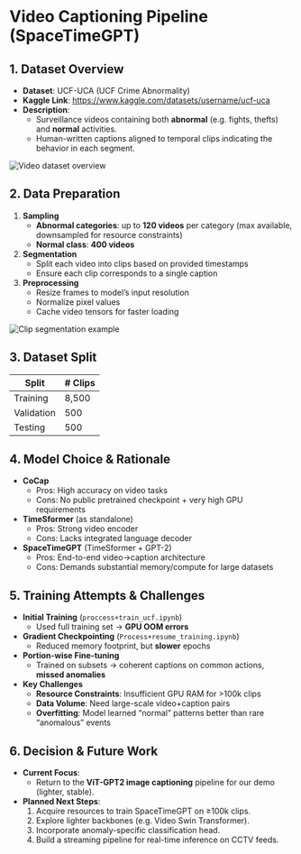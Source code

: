 # Video Captioning Pipeline (SpaceTimeGPT)

## 1. Dataset Overview
- **Dataset**: UCF-UCA (UCF Crime Abnormality)  
- **Kaggle Link**: https://www.kaggle.com/datasets/username/ucf-uca  
- **Description**:  
  - Surveillance videos containing both **abnormal** (e.g. fights, thefts) and **normal** activities.  
  - Human-written captions aligned to temporal clips indicating the behavior in each segment.

![Video dataset overview](docs/ucf_uca_video_overview.png)

## 2. Data Preparation
1. **Sampling**  
   - **Abnormal categories**: up to **120 videos** per category (max available, downsampled for resource constraints)  
   - **Normal class**: **400 videos**  
2. **Segmentation**  
   - Split each video into clips based on provided timestamps  
   - Ensure each clip corresponds to a single caption  
3. **Preprocessing**  
   - Resize frames to model’s input resolution  
   - Normalize pixel values  
   - Cache video tensors for faster loading

![Clip segmentation example](docs/ucf_uca_clip_segmentation.png)

## 3. Dataset Split
| Split       | # Clips |
| ----------- | ------- |
| Training    | 8,500   |
| Validation  | 500     |
| Testing     | 500     |

## 4. Model Choice & Rationale
- **CoCap**  
  - Pros: High accuracy on video tasks  
  - Cons: No public pretrained checkpoint + very high GPU requirements  
- **TimeSformer** (as standalone)  
  - Pros: Strong video encoder  
  - Cons: Lacks integrated language decoder  
- **SpaceTimeGPT** (TimeSformer + GPT-2)  
  - Pros: End-to-end video→caption architecture  
  - Cons: Demands substantial memory/compute for large datasets

## 5. Training Attempts & Challenges
- **Initial Training** (`proccess+train_ucf.ipynb`)  
  - Used full training set → **GPU OOM errors**  
- **Gradient Checkpointing** (`Process+resume_training.ipynb`)  
  - Reduced memory footprint, but **slower** epochs  
- **Portion-wise Fine-tuning**  
  - Trained on subsets → coherent captions on common actions, **missed anomalies**  
- **Key Challenges**  
  - **Resource Constraints**: Insufficient GPU RAM for >100k clips  
  - **Data Volume**: Need large-scale video+caption pairs  
  - **Overfitting**: Model learned “normal” patterns better than rare “anomalous” events

## 6. Decision & Future Work
- **Current Focus**:  
  - Return to the **ViT-GPT2 image captioning** pipeline for our demo (lighter, stable).  
- **Planned Next Steps**:  
  1. Acquire resources to train SpaceTimeGPT on ≥100k clips.  
  2. Explore lighter backbones (e.g. Video Swin Transformer).  
  3. Incorporate anomaly-specific classification head.  
  4. Build a streaming pipeline for real-time inference on CCTV feeds.
